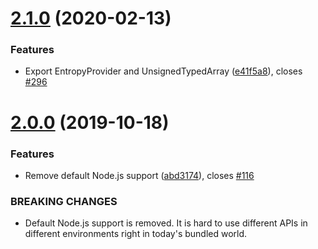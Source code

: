 <a name="2.1.0"></a>
# [2.1.0](https://github.com/Diplomatiq/crypto-random/compare/v2.0.0...v2.1.0) (2020-02-13)


### Features

* Export EntropyProvider and UnsignedTypedArray ([e41f5a8](https://github.com/Diplomatiq/crypto-random/commit/e41f5a8)), closes [#296](https://github.com/Diplomatiq/crypto-random/issues/296)



<a name="2.0.0"></a>
# [2.0.0](https://github.com/Diplomatiq/crypto-random/compare/v1.4.0...v2.0.0) (2019-10-18)


### Features

* Remove default Node.js support ([abd3174](https://github.com/Diplomatiq/crypto-random/commit/abd3174)), closes [#116](https://github.com/Diplomatiq/crypto-random/issues/116)


### BREAKING CHANGES

* Default Node.js support is removed. It is hard to use
different APIs in different environments right in today's bundled world.



